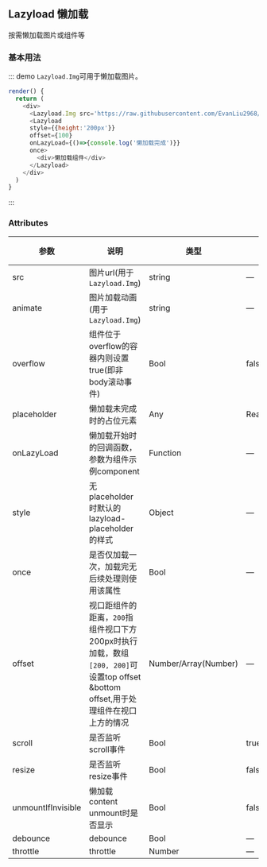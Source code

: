 ## Lazyload 懒加载

按需懒加载图片或组件等


### 基本用法

::: demo `Lazyload.Img`可用于懒加载图片。
```js
render() {
  return (
    <div>
      <Lazyload.Img src='https://raw.githubusercontent.com/EvanLiu2968/clover/master/cdn/images/horse.png' />
      <Lazyload 
      style={{height:'200px'}} 
      offset={100}  
      onLazyLoad={()=>{console.log('懒加载完成')}}
      once>
        <div>懒加载组件</div>
      </Lazyload>
    </div>
  )
}
```
:::


### Attributes
| 参数      | 说明          | 类型      | 可选值                           | 默认值  |
|---------- |-------------- |---------- |--------------------------------  |-------- |
| src | 图片url(用于`Lazyload.Img`) | string | — | — |
| animate | 图片加载动画(用于`Lazyload.Img`) | string | — | fadeIn |
| overflow | 组件位于overflow的容器内则设置true(即非body滚动事件) | Bool | false |
| placeholder | 懒加载未完成时的占位元素 | Any | ReactElement |
| onLazyLoad | 懒加载开始时的回调函数，参数为组件示例component | Function | — | — |
| style | 无placeholder时默认的lazyload-placeholder的样式 | Object | — | — |
| once | 是否仅加载一次，加载完无后续处理则使用该属性 | Bool | — | false |
| offset | 视口距组件的距离，`200`指组件视口下方200px时执行加载，数组 `[200, 200]`可设置top offset &bottom offset,用于处理组件在视口上方的情况 | Number/Array(Number) | — | 0 |
| scroll | 是否监听scroll事件 | Bool | true |
| resize | 是否监听resize事件 | Bool | false |
| unmountIfInvisible | 懒加载content unmount时是否显示 | Bool | false |
| debounce | debounce | Bool | — | — |
| throttle | throttle | Number | — | — |